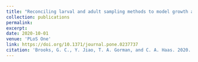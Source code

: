 ```yaml
---
title: "Reconciling larval and adult sampling methods to model growth across life-stages"
collection: publications
permalink: 
excerpt:
date: 2020-10-01
venue: 'PLoS One'
link: https://doi.org/10.1371/journal.pone.0237737
citation: 'Brooks, G. C., Y. Jiao, T. A. Gorman, and C. A. Haas. 2020. Reconciling larval and adult sampling methods to model growth across life-stages. <i>PLoS ONE</i> 15:e0237737'
---
```


